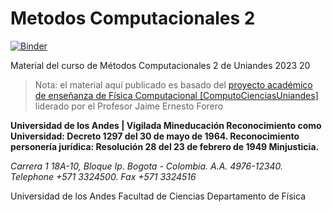 # Metodos Computacionales 2

[![Binder]([https://mybinder.org/badge_logo.svg)](https://mybinder.org/v2/gh/dcontrerascs/BinderMetodos2/main)

Material del curso de Métodos Computacionales 2 de Uniandes 2023 20

> Nota: el material aquí publicado es basado del [proyecto académico de enseñanza de Física Computacional [ComputoCienciasUniandes]](http://computocienciasuniandes.github.io/) liderado por el Profesor Jaime Ernesto Forero

**Universidad de los Andes | Vigilada Mineducación
Reconocimiento como Universidad: Decreto 1297 del 30 de mayo de 1964.
Reconocimiento personería jurídica: Resolución 28 del 23 de febrero de 1949 Minjusticia.**

*Carrera 1 18A-10, Bloque Ip. Bogota - Colombia. A.A. 4976-12340.*   
*Telephone +571 3324500.*
*Fax +571 3324516*

Universidad de los Andes
Facultad de Ciencias
Departamento de Física

